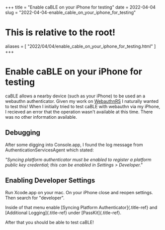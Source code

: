 +++
title = "Enable caBLE on your iPhone for testing"
date = 2022-04-04
slug = "2022-04-04-enable_cable_on_your_iphone_for_testing"
# This is relative to the root!
aliases = [ "2022/04/04/enable_cable_on_your_iphone_for_testing.html" ]
+++
# Enable caBLE on your iPhone for testing

caBLE allows a nearby device (such as your iPhone) to be used an a
webauthn authenticator. Given my work on
[WebauthnRS](https://github.com/kanidm/webauthn-rs) I naturally wanted
to test this! When I initially tried to test caBLE with webauthn via my
iPhone, I recieved an error that the operation wasn\'t available at this
time. There was no other information available.

## Debugging

After some digging into Console.app, I found the log message from
AuthenticationServicesAgent which stated:

*\"Syncing platform authenticator must be enabled to register a platform
public key credential; this can be enabled in Settings \> Developer.\"*

## Enabling Developer Settings

Run Xcode.app on your mac. On your iPhone close and reopen settings.
Then search for \"developer\".

Inside of that menu enable [Syncing Platform Authenticator]{.title-ref}
and [Additional Logging]{.title-ref} under [PassKit]{.title-ref}.

After that you should be able to test caBLE!

